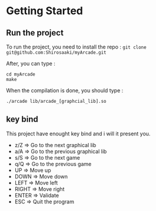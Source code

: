 # Getting Started

## Run the project

To run the project, you need to install the repo : ```git clone git@github.com:Shirosaaki/myArcade.git```

After, you can type :
```
cd myArcade
make
```

When the compilation is done, you should type :
```
./arcade lib/arcade_[graphcial_lib].so
```

## key bind

This project have enought key bind and i will it present you.

* z/Z => Go to the next graphical lib
* a/A => Go to the previous graphical lib
* s/S => Go to the next game
* q/Q => Go to the previous game
* UP => Move up
* DOWN => Move down
* LEFT => Move left
* RIGHT => Move right
* ENTER => Validate
* ESC => Quit the program
